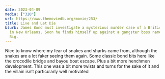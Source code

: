 ```yaml
---
date: 2023-04-09
media: ["320"]
url: https://www.themoviedb.org/movie/253/
title: Live and Let Die
blurb: James Bond must investigate a mysterious murder case of a British agent
  in New Orleans. Soon he finds himself up against a gangster boss named Mr.
  Big.
---
```


Nice to know where my fear of snakes and sharks came from, although the snakes are a lot faker seeing them again. Some classic bond bits here like the crocodile bridge and bayou boat escape. Plus a bit more henchmen development. This one was a bit more twists and turns for the sake of it and the villain isn’t particularly well motivated


